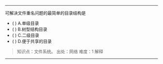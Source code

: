 ---
可解决文件重名问题的最简单的目录结构是
- ( ) A.单级目录 
- ( ) B.树型结构目录 
- ( ) C.二级目录 
- ( ) D.便于共享的目录

> 知识点：文件系统。
> 出处：网络
> 难度：1
> 解释

---